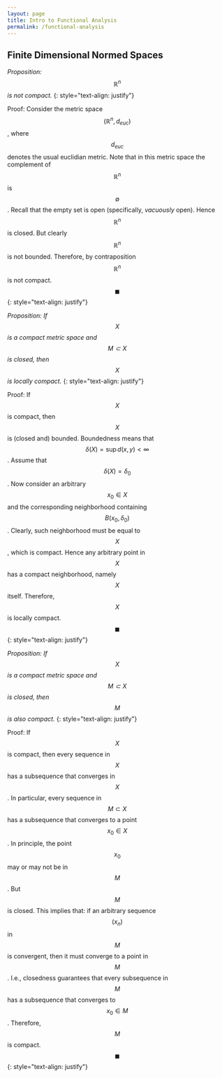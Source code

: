 ```yaml
---
layout: page
title: Intro to Functional Analysis
permalink: /functional-analysis
---
```


## Finite Dimensional Normed Spaces

*Proposition: $$\mathbb{R}^n$$ is not compact.*
{: style="text-align: justify"}

Proof: Consider the metric space $$(\mathbb{R}^n,d_{euc})$$, where $$d_{euc}$$ denotes the usual euclidian metric. Note that in this metric space the complement of $$\mathbb{R}^n$$ is $$\emptyset$$. Recall that the empty set is open (specifically, *vacuously* open). Hence $$\mathbb{R}^n$$ is closed. But clearly $$\mathbb{R}^n$$ is not bounded. Therefore, by contraposition $$\mathbb{R}^n$$ is not compact. $$\blacksquare$$
{: style="text-align: justify"}


*Proposition: If $$X$$ is a compact metric space and $$M \subset X$$ is closed, then $$X$$ is locally compact.*
{: style="text-align: justify"}

Proof: If $$X$$ is compact, then $$X$$ is (closed and) bounded. Boundedness means that $$\delta(X) = \sup d(x,y) < \infty$$. Assume that $$\delta(X)=\delta_0$$. Now consider an arbitrary $$x_0 \in X$$ and the corresponding neighborhood containing $$B(x_0,\delta_0)$$. Clearly, such neighborhood must be equal to $$X$$, which is compact. Hence any arbitrary point in $$X$$ has a compact neighborhood, namely $$X$$ itself. Therefore, $$X$$ is locally compact. $$\blacksquare$$
{: style="text-align: justify"}

*Proposition: If $$X$$ is a compact metric space and $$M \subset X$$ is closed, then $$M$$ is also compact.*
{: style="text-align: justify"}

Proof: If $$X$$ is compact, then  every sequence in $$X$$ has a subsequence that converges in $$X$$. In particular, every sequence in $$M \subset X$$ has a subsequence that converges to a point $$x_0 \in X$$. In principle, the point $$x_0$$ may or may not be in $$M$$. But $$M$$ is closed. This implies that: if an arbitrary sequence $$(x_n)$$ in $$M$$ is convergent, then it must converge to a point in $$M$$. I.e., closedness guarantees that every subsequence in $$M$$ has a subsequence that converges to $$x_0 \in M$$. Therefore, $$M$$ is compact. $$\blacksquare$$
{: style="text-align: justify"}